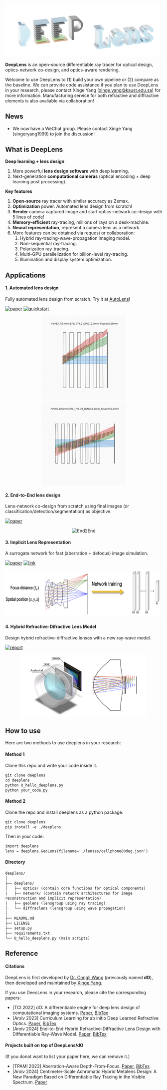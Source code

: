 <div style="text-align:center;">
    <img src="imgs/logo.png"/>
</div>

**DeepLens** is an open-source differentiable ray tracer for optical design, optics-network co-design, and optics-aware rendering.

Welcome to use DeepLens to (1) build your own pipeline or (2) compare as the baseline. We can provide code assistance if you plan to use DeepLens in your research, please contact Xinge Yang (xinge.yang@kaust.edu.sa) for more information. Manufacturing service for both refractive and diffractive elements is also avaliable via collaboration!

## News

* We now have a WeChat group. Please contact Xinge Yang (singeryang1999) to join the discussion!

## What is DeepLens

**Deep learning + lens design**

1. More powerful **lens design software** with deep learning.
2. Next-generation **computational cameras** (optical encoding + deep learning post processing).

**Key features**

1. **Open-source** ray tracer with similar accuracy as Zemax.
2. **Optimization** power. Automated lens design from scratch!
3. **Render** camera captured image and start optics-network co-design with 5 lines of code!
4. **Memory-efficient** ray-tracing, millions of rays on a desk-machine.
5. **Neural representation**, represent a camera lens as a network.
6. More features can be obtained via request or collaboration:
   1. Hybrid ray-tracing-wave-propagation imaging model.
   2. Non-sequential ray-tracing.
   3. Polarization ray-tracing.
   4. Multi-GPU parallelization for billion-level ray-tracing.
   5. Illumination and display system optimization.

## Applications

#### 1. Automated lens design

Fully automated lens design from scratch. Try it at [AutoLens](https://github.com/vccimaging/AutoLens)!

[![paper](https://img.shields.io/badge/Arxiv-2023-orange)](https://arxiv.org/abs/2302.01089) [![quickstart](https://img.shields.io/badge/Project-green)](https://github.com/vccimaging/AutoLens)

<div style="text-align:center;">
    <img src="imgs/autolens1.gif" alt="AutoLens" height="270px"/>
    <img src="imgs/autolens2.gif" alt="AutoLens" height="270px"/>
</div>

#### 2. End-to-End lens design

Lens-network co-design from scratch using final images (or classification/detection/segmentation) as objective.

[![paper](https://img.shields.io/badge/Arxiv-2023-orange)](https://arxiv.org/abs/2302.01089)

<div style="text-align:center;">
    <img src="imgs/end2end.gif" alt="End2End" height="150px"/>
</div>

#### 3. Implicit Lens Representation

A surrogate network for fast (aberration + defocus) image simulation.

[![paper](https://img.shields.io/badge/TPAMI-2023-orange)](https://ieeexplore.ieee.org/document/10209238) [![link](https://img.shields.io/badge/Project-green)](https://github.com/vccimaging/Aberration-Aware-Depth-from-Focus)

<div style="text-align:center;">
    <img src="imgs/implicit_net.png" alt="Implicit" height="150px"/>
</div>

#### 4. Hybrid Refractive-Difractive Lens Model

Design hybrid refractive-diffractive lenses with a new ray-wave model.

[![report](https://img.shields.io/badge/Arxiv-2024-orange)](https://arxiv.org/abs/2406.00834)

<div style="text-align:center;">
    <img src="imgs/hybridlens.png" alt="Implicit" height="200px"/>
</div>

## How to use

Here are two methods to use deeplens in your research:

#### Method 1

Clone this repo and write your code inside it.

```
git clone deeplens
cd deeplens
python 0_hello_deeplens.py
python your_code.py
```

#### Method 2

Clone the repo and install deeplens as a python package.

```
git clone deeplens
pip install -e ./deeplens
```

Then in your code:

```
import deeplens
lens = deeplens.GeoLens(filename='./lenses/cellphone80deg.json')
```

#### Directory

```
deeplens/
│
├── deeplens/
│   ├── optics/ (contain core functions for optical components)
|   ├── network/ (contain network architectures for image reconstruction and implicit representation)
|   ├── geolens (lensgroup using ray tracing)
│   └── diffraclens (lensgroup using wave propagation)
│
├── README.md
├── LICENSE
├── setup.py
├── requirements.txt
└── 0_hello_deeplens.py (main scripts)

```

## Reference

#### Citations

DeepLens is first developed by [Dr. Congli Wang](https://congliwang.github.io/) (previously named **dO**), then developed and maintained by [Xinge Yang](https://singer-yang.github.io/).

If you use DeeoLens in your research, please cite the corresponding papers:

- [TCI 2022] dO: A differentiable engine for deep lens design of computational imaging systems. [Paper](https://ieeexplore.ieee.org/document/9919421), [BibTex](./misc/do_bibtex.txt)
- [Arxiv 2023] Curriculum Learning for ab initio Deep Learned Refractive Optics. [Paper](https://arxiv.org/abs/2302.01089), [BibTex](./misc/deeplens_bibtex.txt)
- [Arxiv 2024] End-to-End Hybrid Refractive-Diffractive Lens Design with Differentiable Ray-Wave Model. [Paper](https://arxiv.org/abs/2406.00834), [BibTex](./misc/hybridlens_bibtex.txt)

#### Projects built on top of DeepLens/dO

(If you donot want to list your paper here, we can remove it.)

- [TPAMI 2023] Aberration-Aware Depth-From-Focus. [Paper](https://ieeexplore.ieee.org/document/10209238), [BibTex](./misc/aatdff_bibtex.txt)
- [Arxiv 2024] Centimeter-Scale Achromatic Hybrid Metalens Design: A New Paradigm Based on Differentiable Ray Tracing in the Visible Spectrum. [Paper](https://arxiv.org/abs/2404.03173)
